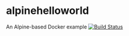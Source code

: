 # alpinehelloworld
An Alpine-based Docker example
[![Build Status](http://3.99.127.176:8080/buildStatus/icon?job=alpinehelloworld)](http://3.99.127.176:8080/job/alpinehelloworld/)

